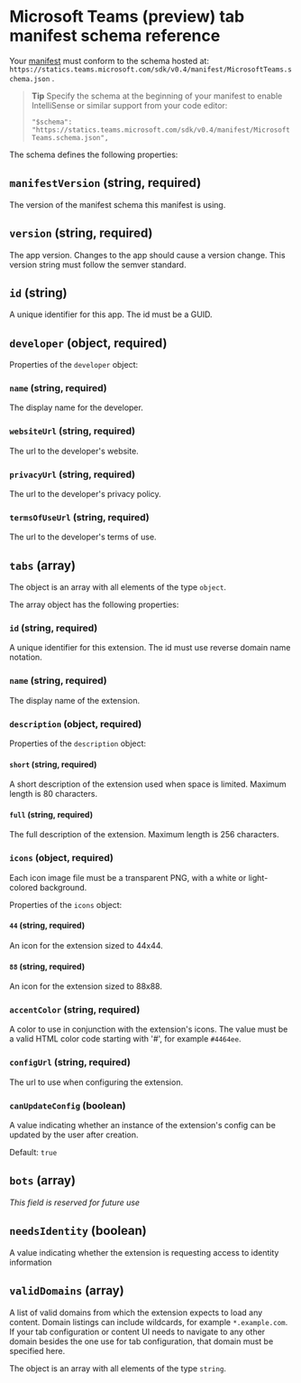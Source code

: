 ﻿# Microsoft Teams (preview) tab manifest schema reference

Your [manifest](createpackage.md) must conform to the schema hosted at: `https://statics.teams.microsoft.com/sdk/v0.4/manifest/MicrosoftTeams.schema.json` .

> **Tip** Specify the schema at the beginning of your manifest to enable IntelliSense or similar support from your code editor:
> 
> `"$schema": "https://statics.teams.microsoft.com/sdk/v0.4/manifest/MicrosoftTeams.schema.json",`

The schema defines the following properties:

## `manifestVersion` (string, required)

The version of the manifest schema this manifest is using.

## `version` (string, required)

The app version. Changes to the app should cause a version change. This version string must follow the semver standard.

## `id` (string)

A unique identifier for this app. The id must be a GUID.

## `developer` (object, required)

Properties of the `developer` object:

### `name` (string, required)

The display name for the developer.

### `websiteUrl` (string, required)

The url to the developer's website.

### `privacyUrl` (string, required)

The url to the developer's privacy policy.

### `termsOfUseUrl` (string, required)

The url to the developer's terms of use.

## `tabs` (array)

The object is an array with all elements of the type `object`.

The array object has the following properties:

### `id` (string, required)

A unique identifier for this extension. The id must use reverse domain name notation.

### `name` (string, required)

The display name of the extension.

### `description` (object, required)

Properties of the `description` object:

#### `short` (string, required)

A short description of the extension used when space is limited. Maximum length is 80 characters.

#### `full` (string, required)

The full description of the extension. Maximum length is 256 characters.

### `icons` (object, required)

Each icon image file must be a transparent PNG, with a white or light-colored background.

Properties of the `icons` object:

#### `44` (string, required)

An icon for the extension sized to 44x44.

#### `88` (string, required)

An icon for the extension sized to 88x88.

### `accentColor` (string, required)

A color to use in conjunction with the extension's icons. The value must be a valid HTML color code starting with '#', for example `#4464ee`.

### `configUrl` (string, required)

The url to use when configuring the extension.

### `canUpdateConfig` (boolean)

A value indicating whether an instance of the extension's config can be updated by the user after creation.

Default: `true`

## `bots` (array)

_This field is reserved for future use_

## `needsIdentity` (boolean)

A value indicating whether the extension is requesting access to identity information

## `validDomains` (array)

A list of valid domains from which the extension expects to load any content. Domain listings can include wildcards, for example `*.example.com`. If your tab configuration or content UI needs to navigate to any other domain besides the one use for tab configuration, that domain must be specified here.

The object is an array with all elements of the type `string`.
